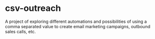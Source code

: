 # csv-outreach 
A project of exploring different automations and possibilities of using a comma separated value to create email marketing campaigns, outbound sales calls, etc.
